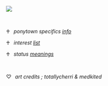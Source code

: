 ![](https://files.catbox.moe/3r8w9u.png)

⠀

♰⠀*ponytown specifics [info](https://rentry.co/macaroninbeer)*

♰⠀*interest* [*list*](https://rentry.co/zappyflakes/)

♰⠀*status* [*meanings*](https://rentry.co/realimportant/)

⠀

♡⠀*art credits ; totallycherri & medkited*
